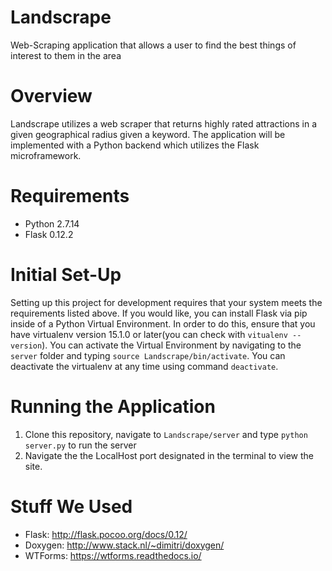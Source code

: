 # Landscrape
Web-Scraping application that allows a user to find the best things of interest to them in the area

# Overview
Landscrape utilizes a web scraper that returns highly rated attractions in a given geographical radius given a keyword. The application will be implemented with a Python backend which utilizes the Flask microframework.

# Requirements
- Python 2.7.14
- Flask 0.12.2

# Initial Set-Up
Setting up this project for development requires that your system meets the requirements listed above.
If you would like, you can install Flask via pip inside of a Python Virtual Environment. In order to do this,
ensure that you have virtualenv version 15.1.0 or later(you can check with `vitualenv --version`). You can activate
the Virtual Environment by navigating to the `server` folder and typing `source Landscrape/bin/activate`. You can
deactivate the virtualenv at any time using command `deactivate`. 

# Running the Application
1. Clone this repository, navigate to `Landscrape/server` and type `python server.py` to run the server
2. Navigate the the LocalHost port designated in the terminal to view the site.

# Stuff We Used
- Flask: http://flask.pocoo.org/docs/0.12/
- Doxygen: http://www.stack.nl/~dimitri/doxygen/
- WTForms: https://wtforms.readthedocs.io/
